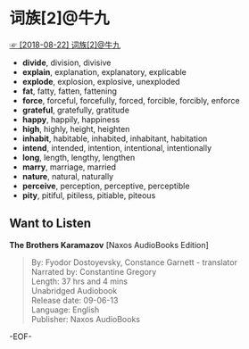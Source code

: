# 词族[2]@牛九  
[☞ [2018-08-22] 词族[2]@牛九 ](https://mp.weixin.qq.com/s/BnFSnRSZdI4rWGNmyp-B4g)    
  
  
- **divide**, division, divisive  
- **explain**, explanation, explanatory, explicable  
- **explode**, explosion, explosive, unexploded  
- **fat**, fatty, fatten, fattening  
- **force**, forceful, forcefully, forced, forcible, forcibly, enforce  
- **grateful**, gratefully, gratitude  
- **happy**, happily, happiness  
- **high**, highly, height, heighten  
- **inhabit**, habitable, inhabited, inhabitant, habitation  
- **intend**, intended, intention, intentional, intentionally  
- **long**, length, lengthy, lengthen  
- **marry**, marriage, married  
- **nature**, natural, naturally  
- **perceive**, perception, perceptive, perceptible  
- **pity**, pitiful, pitiless, pitiable, piteous  
  
## Want to Listen  
**The Brothers Karamazov** [Naxos AudioBooks Edition]  
>By: Fyodor Dostoyevsky, Constance Garnett - translator  
Narrated by: Constantine Gregory  
Length: 37 hrs and 4 mins  
Unabridged Audiobook  
Release date: 09-06-13  
Language: English  
Publisher: Naxos AudioBooks  
  
-EOF-  
